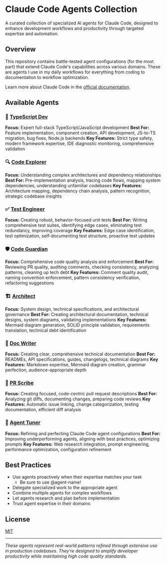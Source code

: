 # Claude Code Agents Collection

A curated collection of specialized AI agents for Claude Code, designed to enhance development workflows and productivity through targeted expertise and automation.

## Overview

This repository contains battle-tested agent configurations (for the most part) that extend Claude Code's capabilities across various domains. These are agents I use in my daily workflows for everything from coding to documentation to workflow optimization.

Learn more about Claude Code in the [official documentation](https://docs.anthropic.com/en/docs/claude-code).

## Available Agents

### 🎯 **[TypeScript Dev](agents/typescript-dev.md)**

**Focus:** Expert full-stack TypeScript/JavaScript development
**Best For:** Feature implementation, component creation, API development, JS-to-TS migration, bug fixes, Node.js backends
**Key Features:** Strict type safety, modern framework expertise, IDE diagnostic monitoring, comprehensive validation

### 🔍 **[Code Explorer](agents/code-explorer.md)**

**Focus:** Understanding complex architectures and dependency relationships
**Best For:** Pre-implementation analysis, tracing code flows, mapping system dependencies, understanding unfamiliar codebases
**Key Features:** Architecture mapping, dependency chain analysis, pattern recognition, strategic codebase insights

### ✅ **[Test Engineer](agents/test-engineer.md)**

**Focus:** Creating robust, behavior-focused unit tests
**Best For:** Writing comprehensive test suites, identifying edge cases, eliminating test redundancy, improving coverage
**Key Features:** Edge case identification, test optimization, self-documenting test structure, proactive test updates

### 🛡️ **[Code Guardian](agents/code-guardian.md)**

**Focus:** Comprehensive code quality analysis and enforcement
**Best For:** Reviewing PR quality, auditing comments, checking consistency, analyzing patterns, cleaning up tech debt
**Key Features:** Comment quality audit, naming convention enforcement, pattern consistency verification, refactoring suggestions

### 🏗️ **[Architect](agents/architect.md)**

**Focus:** System design, technical specifications, and architectural governance
**Best For:** Creating architectural documentation, technical designs, system diagrams, validating implementations
**Key Features:** Mermaid diagram generation, SOLID principle validation, requirements translation, technical debt identification

### 📝 **[Doc Writer](agents/doc-writer.md)**

**Focus:** Creating clear, comprehensive technical documentation
**Best For:** READMEs, API specifications, guides, changelogs, technical diagrams
**Key Features:** Markdown expertise, Mermaid diagram creation, grammar perfection, audience-appropriate depth

### 📜 **[PR Scribe](agents/pr-scribe.md)**

**Focus:** Creating focused, code-centric pull request descriptions
**Best For:** Analyzing git diffs, documenting changes, preparing code reviews
**Key Features:** Automatic issue linking, change categorization, testing documentation, efficient diff analysis

### 🔧 **[Agent Tuner](agents/agent-tuner.md)**

**Focus:** Refining and perfecting Claude Code agent configurations
**Best For:** Improving underperforming agents, aligning with best practices, optimizing prompts
**Key Features:** Web research integration, prompt engineering, performance optimization, configuration refinement

## Best Practices

- Use agents proactively when their expertise matches your task
  - Be sure to use @agent-name!
- Delegate specialized work to the appropriate agent
- Combine multiple agents for complex workflows
- Let agents research and plan before implementation
- Trust agent expertise in their domains

## License

[MIT](LICENSE)

---

_These agents represent real-world patterns refined through extensive use in production codebases. They're designed to amplify developer productivity while maintaining high code quality standards._
